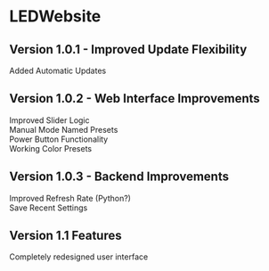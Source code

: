 # LEDWebsite  
## Version 1.0.1 - Improved Update Flexibility  
Added Automatic Updates  

## Version 1.0.2 - Web Interface Improvements  
Improved Slider Logic  
Manual Mode Named Presets  
Power Button Functionality  
Working Color Presets

## Version 1.0.3 - Backend Improvements  
Improved Refresh Rate (Python?)  
Save Recent Settings  

## Version 1.1 Features
Completely redesigned user interface  
